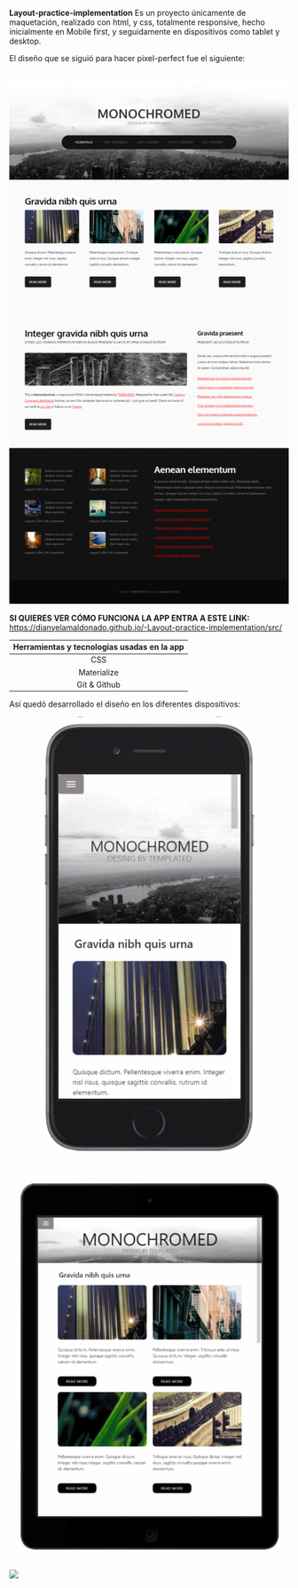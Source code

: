 **Layout-practice-implementation**
Es un proyecto únicamente de maquetación, realizado con html, y css, totalmente responsive, hecho inicialmente en Mobile first, y seguidamente en dispositivos como tablet y desktop.

El diseño que se siguió para hacer pixel-perfect fue el siguiente:

<br> 
<img src='readme-files/TEMPLATED.png'>
<br> 

 __SI  QUIERES VER CÓMO FUNCIONA LA APP ENTRA A ESTE LINK:__ 
<br>
https://dianyelamaldonado.github.io/-Layout-practice-implementation/src/
<br>


  |  **Herramientas y tecnologías usadas en la app**| 
| :-------------: |
| CSS |
|Materialize|
|Git & Github|


Así quedó desarrollado el diseño en los diferentes dispositivos:

<img src='readme-files/anigif-mobile.gif'>
<br> 
<img src='readme-files/anigif-tablet.gif'>
<br> 
<img src='readme-files/anigif-desktop-two.gif'>
<br> 
